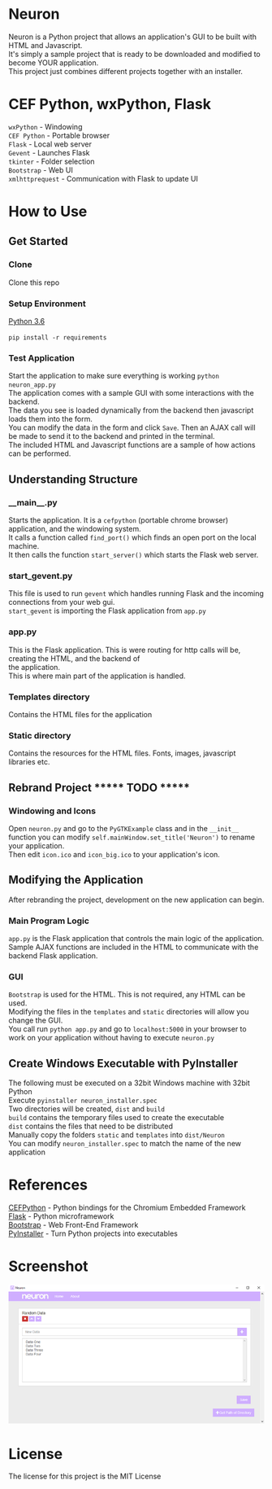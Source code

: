 # Neuron

Neuron is a Python project that allows an application's GUI to be built with HTML and Javascript.  
It's simply a sample project that is ready to be downloaded and modified to become YOUR application.  
This project just combines different projects together with an installer.  

# CEF Python, wxPython, Flask

`wxPython` - Windowing  
`CEF Python` - Portable browser  
`Flask` - Local web server  
`Gevent` - Launches Flask  
`tkinter` - Folder selection  
`Bootstrap` - Web UI  
`xmlhttprequest` - Communication with Flask to update UI  

# How to Use

## Get Started

### Clone
Clone this repo

### Setup Environment

[Python 3.6](https://www.python.org/downloads/)  

`pip install -r requirements`

### Test Application

Start the application to make sure everything is working `python neuron_app.py`  
The application comes with a sample GUI with some interactions with the backend.  
The data you see is loaded dynamically from the backend then javascript loads them into the form.  
You can modify the data in the form and click `Save`. Then an AJAX call will be made to send it to the backend and
printed in the terminal.  
The included HTML and Javascript functions are a sample of how actions can be performed.

## Understanding Structure

### \_\_main\_\_.py

Starts the application.  It is a `cefpython` (portable chrome browser) application, and the windowing system.  
It calls a function called `find_port()` which finds an open port on the local machine.  
It then calls the function `start_server()` which starts the Flask web server.

### start_gevent.py

This file is used to run `gevent` which handles running Flask and the incoming connections from your web gui.  
`start_gevent` is importing the Flask application from `app.py`

### app.py

This is the Flask application.  This is were routing for http calls will be, creating the HTML, and the backend of  
the application.  
This is where main part of the application is handled. 

### Templates directory

Contains the HTML files for the application

### Static directory

Contains the resources for the HTML files. Fonts, images, javascript libraries etc.

## Rebrand Project ***** TODO *****

### Windowing and Icons

Open `neuron.py` and go to the `PyGTKExample` class and in the `__init__` function you can modify 
`self.mainWindow.set_title('Neuron')` to rename your application.  
Then edit `icon.ico` and `icon_big.ico` to your application's icon.

## Modifying the Application

After rebranding the project, development on the new application can begin.

### Main Program Logic

`app.py` is the Flask application that controls the main logic of the application.  
Sample AJAX functions are included in the HTML to communicate with the backend Flask application.

### GUI

`Bootstrap` is used for the HTML.  This is not required, any HTML can be used.  
Modifying the files in the `templates` and `static` directories will allow you change the GUI.  
You call run `python app.py` and go to `localhost:5000` in your browser to work on your application without having 
to execute `neuron.py`

## Create Windows Executable with PyInstaller

The following must be executed on a 32bit Windows machine with 32bit Python  
Execute `pyinstaller neuron_installer.spec`  
Two directories will be created, `dist` and `build`  
`build` contains the temporary files used to create the executable  
`dist` contains the files that need to be distributed  
Manually copy the folders `static` and `templates` into `dist/Neuron`  
You can modify `neuron_installer.spec` to match the name of the new application

# References

[CEFPython](https://github.com/cztomczak/cefpython) - Python bindings for the Chromium Embedded Framework  
[Flask](http://flask.pocoo.org/) - Python microframework  
[Bootstrap](http://getbootstrap.com/) - Web Front-End Framework  
[PyInstaller](http://www.pyinstaller.org/) - Turn Python projects into executables  

# Screenshot

![Neuron Screenshot](screen_shot.png)

# License

The license for this project is the MIT License